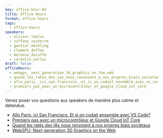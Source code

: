```yaml
---
key: office-hour-03
title: Office Hours
format: office-hours
tags:
  - office-hours
speakers:
  - olivier_leplus
  - tiffany_souterre
  - gautier_mechling
  - clement_duffau
  - melanie_ducoffe
  - corentin_wallez
draft: false
officeHours:
  - webgpu__next_generation_3d_graphics_on_the_web
  - quand_les_rates_des_ias_nous_renvoient_a_nos_propres_biais_societaux
  - allo_paris__ici_san_francisco__et_si_on_codait_ensemble_avec_vs_code_
  - premiers_pas_avec_un_microcontroleur_et_google_cloud_iot_core
---
```

Venez poser vos questions aux speakers de manière plus calme et détendue.

* [Allo Paris, ici San Francisco. Et si on codait ensemble avec VS Code?](../allo_paris__ici_san_francisco__et_si_on_codait_ensemble_avec_vs_code_)
* [Premiers pas avec un microcontrôleur et Google Cloud IoT Core](../premiers_pas_avec_un_microcontroleur_et_google_cloud_iot_core)
* [Quand les ratés des IAs nous renvoient à nos propres biais sociétaux](../quand_les_rates_des_ias_nous_renvoient_a_nos_propres_biais_societaux)
* [WebGPU: Next-generation 3D Graphics on the Web](../webgpu__next_generation_3d_graphics_on_the_web)